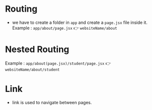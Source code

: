 # Routing

- we have to create a folder in `app` and create a `page.jsx` file inside it.
  Example : `app/about/page.jsx` 👉 `websiteName/about`

# Nested Routing

Example : `app/about(page.jsx)/student/page.jsx` 👉 `websiteName/about/student`

# Link

- link is used to navigate between pages.
